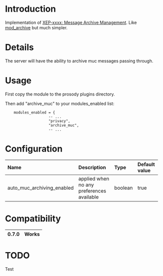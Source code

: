 # Introduction #

Implementation of [XEP-xxxx: Message Archive Management](http://matthewwild.co.uk/uploads/message-archive-management.html). Like [mod\_archive](mod_archive.md) but much simpler.

# Details #

The server will have the ability to archive muc messages passing through.

# Usage #

First copy the module to the prosody plugins directory.

Then add "archive\_muc" to your modules\_enabled list:
```
    modules_enabled = {
                    -- ...
                    "privacy",
                    "archive_muc",
                    -- ...
```

# Configuration #

| **Name** | **Description** | **Type** | **Default value** |
|:---------|:----------------|:---------|:------------------|
| auto\_muc\_archiving\_enabled | applied when no any preferences available | boolean | true |

# Compatibility #
| 0.7.0 | Works |
|:------|:------|

# TODO #
Test



